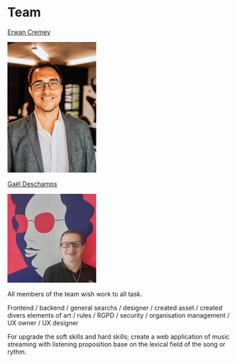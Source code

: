 # Team




[Erwan Cremey](https://github.com/ER1-53)                                                                  

<img src="CREMEY_Erwan_C21_(1).jpg" alt="Erwan Cremey" width="200"/>                                      

[Gaël Deschamps](https://github.com/GTDeschamps)

<img src="134689188.jpg" alt="Gaël Deschamps" width="200"/>





All members of the team wish work to all task.

Frontend / backend / general searchs / designer / created asset / created divers elements of art / rules / RGPD / security / organisation management / UX owner / UX designer

For upgrade the soft skills and hard skills; create a web application of music streaming with listening proposition base on the lexical field of the song or rythm.
